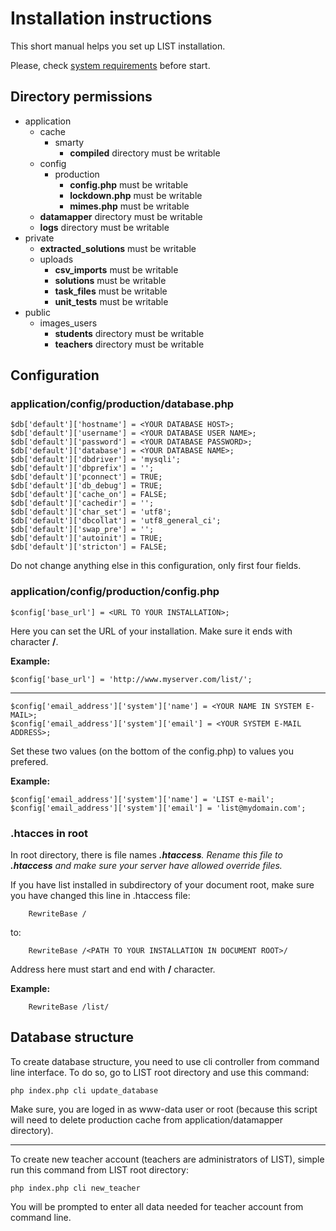 # Installation instructions #

This short manual helps you set up LIST installation.

Please, check [system requirements](requirements.md) before start.

## Directory permissions ##

  * application
    * cache
      * smarty
        * **compiled** directory must be writable
    * config
      * production
        * **config.php** must be writable
        * **lockdown.php** must be writable
        * **mimes.php** must be writable
    * **datamapper** directory must be writable
    * **logs** directory must be writable
  * private
    * **extracted\_solutions** must be writable
    * uploads
      * **csv\_imports** must be writable
      * **solutions** must be writable
      * **task\_files** must be writable
      * **unit\_tests** must be writable
  * public
    * images\_users
      * **students** directory must be writable
      * **teachers** directory must be writable

## Configuration ##

### application/config/production/database.php ###

```
$db['default']['hostname'] = <YOUR DATABASE HOST>;
$db['default']['username'] = <YOUR DATABASE USER NAME>;
$db['default']['password'] = <YOUR DATABASE PASSWORD>;
$db['default']['database'] = <YOUR DATABASE NAME>;
$db['default']['dbdriver'] = 'mysqli';
$db['default']['dbprefix'] = '';
$db['default']['pconnect'] = TRUE;
$db['default']['db_debug'] = TRUE;
$db['default']['cache_on'] = FALSE;
$db['default']['cachedir'] = '';
$db['default']['char_set'] = 'utf8';
$db['default']['dbcollat'] = 'utf8_general_ci';
$db['default']['swap_pre'] = '';
$db['default']['autoinit'] = TRUE;
$db['default']['stricton'] = FALSE;
```

Do not change anything else in this configuration, only first four fields.

### application/config/production/config.php ###

```
$config['base_url'] = <URL TO YOUR INSTALLATION>;
```

Here you can set the URL of your installation. Make sure it ends with character **/**.

**Example:**
```
$config['base_url'] = 'http://www.myserver.com/list/';
```


---


```
$config['email_address']['system']['name'] = <YOUR NAME IN SYSTEM E-MAIL>;
$config['email_address']['system']['email'] = <YOUR SYSTEM E-MAIL ADDRESS>;
```

Set these two values (on the bottom of the config.php) to values you prefered.

**Example:**
```
$config['email_address']['system']['name'] = 'LIST e-mail';
$config['email_address']['system']['email'] = 'list@mydomain.com';
```

### .htacces in root ###

In root directory, there is file names _**.htaccess**. Rename this file to **.htaccess** and make sure your server have allowed override files._

If you have list installed in subdirectory of your document root, make sure you have changed this line in .htaccess file:
```
    RewriteBase /
```
to:
```
    RewriteBase /<PATH TO YOUR INSTALLATION IN DOCUMENT ROOT>/
```
Address here must start and end with **/** character.

**Example:**
```
    RewriteBase /list/
```

## Database structure ##

To create database structure, you need to use cli controller from command line interface. To do so, go to LIST root directory and use this command:
```
php index.php cli update_database
```
Make sure, you are loged in as www-data user or root (because this script will need to delete production cache from application/datamapper directory).


---


To create new teacher account (teachers are administrators of LIST), simple run this command from LIST root directory:
```
php index.php cli new_teacher
```
You will be prompted to enter all data needed for teacher account from command line.